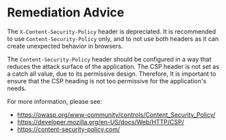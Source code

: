 # Remediation Advice

The `X-Content-Security-Policy` header is depreciated. It is recommended to use `Content-Security-Policy` only, and to not use both headers as it can create unexpected behavior in browsers.

The `Content-Security-Policy` header should be configured in a way that reduces the attack surface of the application. The CSP header is not set as a catch all value, due to its permissive design. Therefore, It is important to ensure that the CSP heading is not too permissive for the application's needs.

For more information, please see:

- <https://owasp.org/www-community/controls/Content_Security_Policy/>
- <https://developer.mozilla.org/en-US/docs/Web/HTTP/CSP/>
- <https://content-security-policy.com/>
